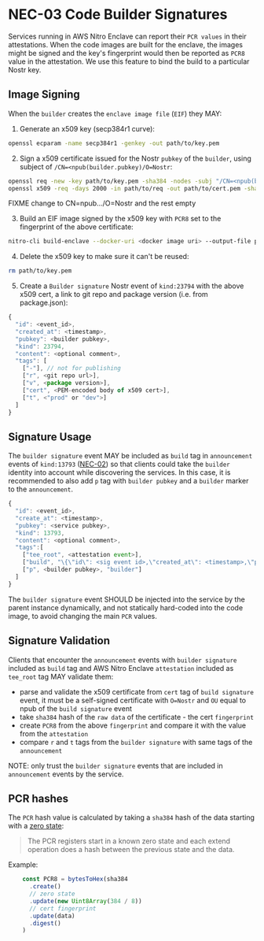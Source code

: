 # NEC-03 Code Builder Signatures

Services running in AWS Nitro Enclave can report their `PCR values` in their attestations. When the code images are built for the enclave, the images might be signed and the key's fingerprint would then be reported as `PCR8` value in the attestation. We use this feature to bind the build to a particular Nostr key.

## Image Signing

When the `builder` creates the `enclave image file` (`EIF`) they MAY:

1. Generate an x509 key (secp384r1 curve):
```bash
openssl ecparam -name secp384r1 -genkey -out path/to/key.pem
```

2. Sign a x509 certificate issued for the Nostr `pubkey` of the `builder`, using subject of `/CN=<npub(builder.pubkey)/O=Nostr`:
```bash
openssl req -new -key path/to/key.pem -sha384 -nodes -subj "/CN=<npub(builder.pubkey)/O=Nostr" -out path/to/req
openssl x509 -req -days 2000 -in path/to/req -out path/to/cert.pem -sha384 -signkey path/to/key.pem
```
FIXME change to CN=npub.../O=Nostr and the rest empty

3. Build an EIF image signed by the x509 key with `PCR8` set to the fingerprint of the above certificate:
```bash
nitro-cli build-enclave --docker-uri <docker image uri> --output-file path/to/image.eif --private-key path/to/key.pem --signing-certificate path/to/cert.pem
```

4. Delete the x509 key to make sure it can't be reused:
```bash
rm path/to/key.pem
```

5. Create a `Builder signature` Nostr event of `kind:23794` with the above x509 cert, a link to git repo and package version (i.e. from package.json):
```js
{
  "id": <event_id>,
  "created_at": <timestamp>,
  "pubkey": <builder pubkey>,
  "kind": 23794,
  "content": <optional comment>,
  "tags": [
    ["-"], // not for publishing
    ["r", <git repo url>],
    ["v", <package version>],
    ["cert", <PEM-encoded body of x509 cert>],
    ["t", <"prod" or "dev">]
  ]
}
```

## Signature Usage

The `builder signature` event MAY be included as `build` tag in `announcement` events of `kind:13793` ([NEC-02](./02.md)) so that clients could take the `builder` identity into account while discovering the services. In this case, it is recommended to also add `p` tag with `builder pubkey` and a `builder` marker to the `announcement`.

```js
{
  "id": <event_id>,
  "create_at": <timestamp>,
  "pubkey": <service pubkey>,
  "kind": 13793,
  "content": <optional comment>,
  "tags":[
    ["tee_root", <attestation event>],
    ["build", "\{\"id\": <sig event id>,\"created_at\": <timestamp>,\"pubkey\": <builder pubkey>,\"kind\": 23794,\"content\": <optional comment>,\"tags\": \[\[\"cert\", <x509 cert>\],\[\"r\",<repo url>\]\]\}"],
    ["p", <builder pubkey>, "builder"]
  ]
}
```

The `builder signature` event SHOULD be injected into the service by the parent instance dynamically, and not statically hard-coded into the code image, to avoid changing the main `PCR` values.

## Signature Validation

Clients that encounter the `announcement` events with `builder signature` included as `build` tag and AWS Nitro Enclave `attestation` included as `tee_root` tag MAY validate them:
- parse and validate the x509 certificate from `cert` tag of `build signature` event, it must be a self-signed certificate with `O=Nostr` and `OU` equal to npub of the `build signature` event
- take `sha384` hash of the `raw data` of the certificate - the cert `fingerprint`
- create `PCR8` from the above `fingerprint` and compare it with the value from the `attestation`
- compare `r` and `t` tags from the `builder signature` with same tags of the `announcement`

NOTE: only trust the `builder signature` events that are included in `announcement` events by the service.

## PCR hashes

The `PCR` hash value is calculated by taking a `sha384` hash of the data starting with a [zero state](https://github.com/aws/aws-nitro-enclaves-cli/issues/446#issuecomment-1460766038):

> The PCR registers start in a known zero state and each extend operation does a hash between the previous state and the data.

Example:
```js
    const PCR8 = bytesToHex(sha384
      .create()
      // zero state
      .update(new Uint8Array(384 / 8))
      // cert fingerprint
      .update(data)
      .digest()
    )
```